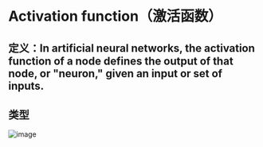 # Activation function（激活函数）

## 定义：In artificial neural networks, the activation function of a node defines the output of that node, or "neuron," given an input or set of inputs.

## 类型
![image](https://github.com/songmingpeng/deep-learning/Images/activation.png)
